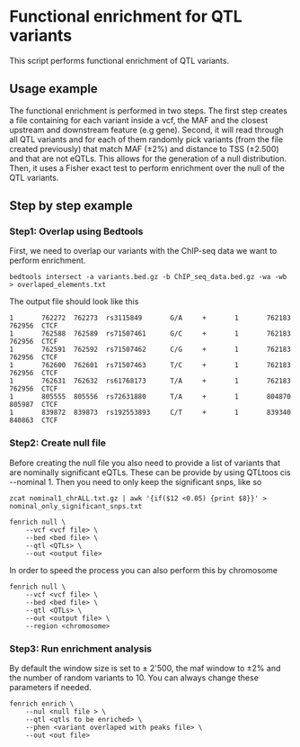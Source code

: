 # Functional enrichment for QTL variants 

This script performs functional enrichment of QTL variants.

## Usage example 

The functional enrichment is performed in two steps. The first step creates a file containing for each variant inside a vcf, the MAF and the closest upstream and downstream feature (e.g gene). Second, it will read through all QTL variants and for each of them randomly pick variants (from the file created previously) that match MAF (±2%) and distance to TSS (±2.500) and that are not eQTLs. This allows for the generation of a null distribution. Then, it uses a Fisher exact test to perform enrichment over the null of the QTL variants.

## Step by step example

### Step1: Overlap using Bedtools

First, we need to overlap our variants with the ChIP-seq data we want to perform enrichment.

```{bash}
bedtools intersect -a variants.bed.gz -b ChIP_seq_data.bed.gz -wa -wb > overlaped_elements.txt
```
The output file should look like this

```
1       762272  762273  rs3115849       G/A     +       1       762183  762956  CTCF
1       762588  762589  rs71507461      G/C     +       1       762183  762956  CTCF
1       762591  762592  rs71507462      C/G     +       1       762183  762956  CTCF
1       762600  762601  rs71507463      T/C     +       1       762183  762956  CTCF
1       762631  762632  rs61768173      T/A     +       1       762183  762956  CTCF
1       805555  805556  rs72631880      T/A     +       1       804870  805987  CTCF
1       839872  839873  rs192553893     C/T     +       1       839340  840863  CTCF
```

### Step2: Create null file 

Before creating the null file you also need to provide a list of variants that are nominally significant eQTLs. These can be provide by using QTLtoos cis --nominal 1. Then you need to only keep the significant snps, like so

```{bash}
zcat nominal1_chrALL.txt.gz | awk '{if($12 <0.05) {print $8}}' > nominal_only_significant_snps.txt
```

```{bash}
fenrich null \
    --vcf <vcf file> \
    --bed <bed file> \
    --qtl <QTLs> \
    --out <output file>
```

In order to speed the process you can also perform this by chromosome

```{bash}
fenrich null \
    --vcf <vcf file> \
    --bed <bed file> \
    --qtl <QTLs> \
    --out <output file> \
    --region <chromosome>
```

### Step3: Run enrichment analysis 

By default the window size is set to ± 2'500, the maf window to ±2% and the number of random variants to 10. You can always change these parameters if needed.

```{bash}
fenrich enrich \
    --nul <null file > \
    --qtl <qtls to be enriched> \
    --phen <variant overlaped with peaks file> \
    --out <out file> 
```


